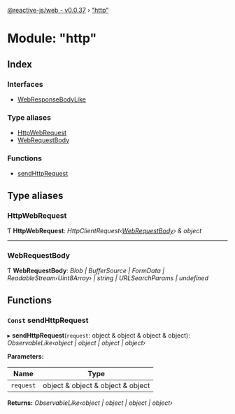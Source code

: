[@reactive-js/web - v0.0.37](../README.md) › ["http"](_http_.md)

# Module: "http"

## Index

### Interfaces

* [WebResponseBodyLike](../interfaces/_http_.webresponsebodylike.md)

### Type aliases

* [HttpWebRequest](_http_.md#httpwebrequest)
* [WebRequestBody](_http_.md#webrequestbody)

### Functions

* [sendHttpRequest](_http_.md#const-sendhttprequest)

## Type aliases

###  HttpWebRequest

Ƭ **HttpWebRequest**: *HttpClientRequest‹[WebRequestBody](_http_.md#webrequestbody)› & object*

___

###  WebRequestBody

Ƭ **WebRequestBody**: *Blob | BufferSource | FormData | ReadableStream‹Uint8Array› | string | URLSearchParams | undefined*

## Functions

### `Const` sendHttpRequest

▸ **sendHttpRequest**(`request`: object & object & object & object): *ObservableLike‹object | object | object | object›*

**Parameters:**

Name | Type |
------ | ------ |
`request` | object & object & object & object |

**Returns:** *ObservableLike‹object | object | object | object›*
